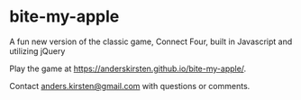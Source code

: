 # bite-my-apple
A fun new version of the classic game, Connect Four, built in Javascript and utilizing jQuery

Play the game at https://anderskirsten.github.io/bite-my-apple/.

Contact anders.kirsten@gmail.com with questions or comments.
